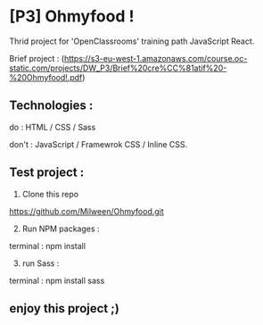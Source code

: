 # [P3] Ohmyfood !

Thrid project for 'OpenClassrooms' training path JavaScript React.

Brief project : (https://s3-eu-west-1.amazonaws.com/course.oc-static.com/projects/DW_P3/Brief%20cre%CC%81atif%20-%20Ohmyfood!.pdf)

## Technologies :

do : HTML / CSS / Sass

don't : JavaScript / Framewrok CSS / Inline CSS.

## Test project :

1. Clone this repo 

https://github.com/Milween/Ohmyfood.git

2. Run NPM packages :

terminal : npm install

3. run Sass :

terminal : npm install sass

## enjoy this project ;)




